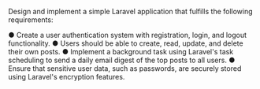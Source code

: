 Design and implement a simple Laravel application that fulfills the following
requirements:

● Create a user authentication system with registration, login, and logout
functionality.
● Users should be able to create, read, update, and delete their own posts.
● Implement a background task using Laravel's task scheduling to send a
daily email digest of the top posts to all users.
● Ensure that sensitive user data, such as passwords, are securely stored
using Laravel's encryption features.
